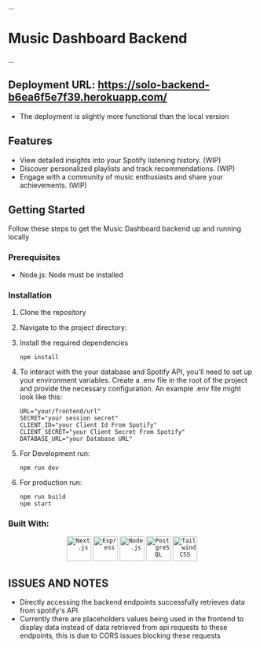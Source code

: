 ...
# Music Dashboard Backend
...

## Deployment URL: https://solo-backend-b6ea6f5e7f39.herokuapp.com/
* The deployment is slightly more functional than the local version 

## Features

- View detailed insights into your Spotify listening history. (WIP)
- Discover personalized playlists and track recommendations. (WIP)
- Engage with a community of music enthusiasts and share your achievements. (WIP)
 

## Getting Started

Follow these steps to get the Music Dashboard backend up and running locally


### Prerequisites

- Node.js: Node must be installed


### Installation 

1. Clone the repository
2. Navigate to the project directory:
3. Install the required dependencies
   
   ```
   npm install
   ```

4. To interact with the your database and Spotify API, you'll need to set up your environment variables. Create a .env file in the root of the project and provide the necessary configuration. An example .env file might look like this:

   ```
   URL="your/frontend/url"
   SECRET="your session secret"
   CLIENT_ID="your Client Id From Spotify"
   CLIENT_SECRET="your Client Secret From Spotify"
   DATABASE_URL="your Database URL"
   ```
5. For Development run:

   ```
   npm run dev
   ```
6. For production run:

   ```
   npm run build
   npm start
   ```

### Built With: 
<div align="center">
	<code><img width="50" src="https://github.com/marwin1991/profile-technology-icons/assets/136815194/5f8c622c-c217-4649-b0a9-7e0ee24bd704" alt="Next.js" title="Next.js"/></code>
	<code><img width="50" src="https://user-images.githubusercontent.com/25181517/183859966-a3462d8d-1bc7-4880-b353-e2cbed900ed6.png" alt="Express" title="Express"/></code>
	<code><img width="50" src="https://user-images.githubusercontent.com/25181517/183568594-85e280a7-0d7e-4d1a-9028-c8c2209e073c.png" alt="Node.js" title="Node.js"/></code>
	<code><img width="50" src="https://user-images.githubusercontent.com/25181517/117208740-bfb78400-adf5-11eb-97bb-09072b6bedfc.png" alt="PostgreSQL" title="PostgreSQL"/></code>
	<code><img width="50" src="https://user-images.githubusercontent.com/25181517/202896760-337261ed-ee92-4979-84c4-d4b829c7355d.png" alt="Tailwind CSS" title="Tailwind CSS"/></code>
</div>

## ISSUES AND NOTES
* Directly accessing the backend endpoints successfully retrieves data from spotify's API
* Currently there are placeholders values being used in the frontend to display data instead of data retrieved from api requests to these endpoints, this is due to CORS issues blocking these requests 
